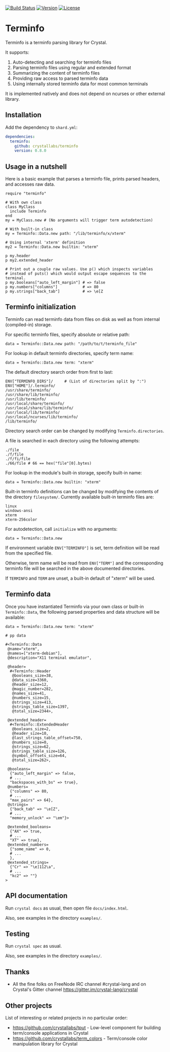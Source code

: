 [![Build Status](https://travis-ci.com/crystallabs/terminfo.svg?branch=master)](https://travis-ci.com/crystallabs/terminfo)
[![Version](https://img.shields.io/github/tag/crystallabs/terminfo.svg?maxAge=360)](https://github.com/crystallabs/terminfo/releases/latest)
[![License](https://img.shields.io/github/license/crystallabs/terminfo.svg)](https://github.com/crystallabs/terminfo/blob/master/LICENSE)

# Terminfo

Terminfo is a terminfo parsing library for Crystal.

It supports:

1. Auto-detecting and searching for terminfo files
1. Parsing terminfo files using regular and extended format
1. Summarizing the content of terminfo files
1. Providing raw access to parsed terminfo data
1. Using internally stored terminfo data for most common terminals

It is implemented natively and does not depend on ncurses or other external library.

## Installation

Add the dependency to `shard.yml`:

```yaml
dependencies:
  terminfo:
    github: crystallabs/terminfo
    version: 0.8.0
```

## Usage in a nutshell

Here is a basic example that parses a terminfo file, prints parsed headers, and accesses raw data.

```crystal
require "terminfo"

# With own class
class MyClass
  include Terminfo
end
my = MyClass.new # (No arguments will trigger term autodetection)

# With built-in class
my = Terminfo::Data.new path: "/lib/terminfo/x/xterm"

# Using internal 'xterm' definition
my2 = Terminfo::Data.new builtin: "xterm"

p my.header
p my2.extended_header

# Print out a couple raw values. Use p() which inspects variables
# instead of puts() which would output escape sequences to the terminal.
p my.booleans["auto_left_margin"] # => false
p my.numbers["columns"]           # => 80
p my.strings["back_tab"]          # => \e[Z
```

## Terminfo initialization

Terminfo can read terminfo data from files on disk as well as from internal (compiled-in) storage.

For specific terminfo files, specify absolute or relative path:

```crystal
data = Terminfo::Data.new path: "/path/to/t/terminfo_file"
```

For lookup in default terminfo directories, specify term name:

```crystal
data = Terminfo::Data.new term: "xterm"
```

The default directory search order from first to last:

```crystal
ENV["TERMINFO_DIRS"]/     # (List of directories split by ":")
ENV["HOME"]/.terminfo/
/usr/share/terminfo/
/usr/share/lib/terminfo/
/usr/lib/terminfo/
/usr/local/share/terminfo/
/usr/local/share/lib/terminfo/
/usr/local/lib/terminfo/
/usr/local/ncurses/lib/terminfo/
/lib/terminfo/
```

Directory search order can be changed by modifying `Terminfo.directories`.

A file is searched in each directory using the following attempts:

```crystal
./file
./f/file
./f/fi/file
./66/file # 66 == hex("file"[0].bytes)
```

For lookup in the module's built-in storage, specify built-in name:

```crystal
data = Terminfo::Data.new builtin: "xterm"
```

Built-in terminfo definitions can be changed by modifying the contents of the
directory `filesystem/`. Currently available built-in terminfo files are:

```crystal
linux
windows-ansi
xterm
xterm-256color
```

For autodetection, call `initialize` with no arguments:

```crystal
data = Terminfo::Data.new
```

If environment variable `ENV["TERMINFO"]` is set, term definition will
be read from the specified file.

Otherwise, term name will be read from `ENV["TERM"]` and the corresponding
terminfo file will be searched in the above documented directories.

If `TERMINFO` and `TERM` are unset, a built-in default of "xterm" will be used.

## Terminfo data

Once you have instantiated Terminfo via your own class or built-in `Terminfo::Data`,
the following parsed properties and data structure will be available:

```crystal
data = Terminfo::Data.new term: "xterm"

# pp data

#<Terminfo::Data
 @name="xterm",
 @names=["xterm-debian"],
 @description="X11 terminal emulator",

 @header=
  #<Terminfo::Header
   @booleans_size=38,
   @data_size=3360,
   @header_size=12,
   @magic_number=282,
   @names_size=41,
   @numbers_size=15,
   @strings_size=413,
   @strings_table_size=1397,
   @total_size=2344>,

 @extended_header=
  #<Terminfo::ExtendedHeader
   @booleans_size=2,
   @header_size=10,
   @last_strings_table_offset=750,
   @numbers_size=0,
   @strings_size=62,
   @strings_table_size=126,
   @symbol_offsets_size=64,
   @total_size=262>,

 @booleans=
  {"auto_left_margin" => false,
  # ...
  "backspaces_with_bs" => true},
 @numbers=
  {"columns" => 80,
  # ...
  "max_pairs" => 64},
 @strings=
  {"back_tab" => "\e[Z",
  # ...
  "memory_unlock" => "\em"}>

 @extended_booleans=
  {"AX" => true,
  # ...
  "XT" => true},
 @extended_numbers=
  {"some_name" => 0,
  # ...
  },
 @extended_strings=
  {"Cr" => "\e]112\a",
  # ...
  "kc2" => ""}
>
```

## API documentation

Run `crystal docs` as usual, then open file `docs/index.html`.

Also, see examples in the directory `examples/`.

## Testing

Run `crystal spec` as usual.

Also, see examples in the directory `examples/`.

## Thanks

* All the fine folks on FreeNode IRC channel #crystal-lang and on Crystal's Gitter channel https://gitter.im/crystal-lang/crystal

## Other projects

List of interesting or related projects in no particular order:

- https://github.com/crystallabs/tput - Low-level component for building term/console applications in Crystal
- https://github.com/crystallabs/term_colors - Term/console color manipulation library for Crystal
